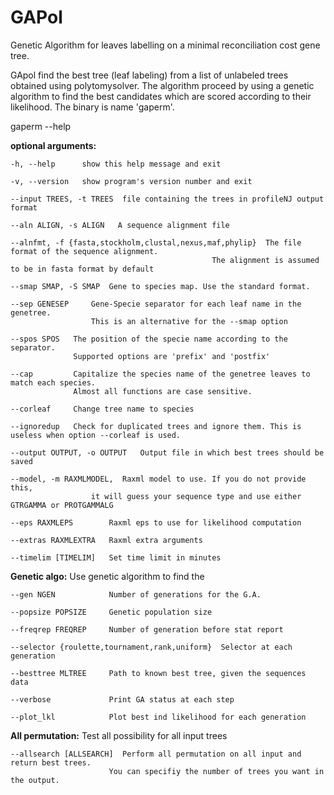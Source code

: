 # GAPol
Genetic Algorithm for leaves labelling on a minimal reconciliation cost  gene tree.

GApol find the best tree (leaf labeling) from a list of unlabeled trees obtained using polytomysolver. The algorithm proceed by using a genetic algorithm to find the best candidates which are scored according to their likelihood. The binary is name 'gaperm'. 

gaperm --help


__optional arguments:__
  
    -h, --help      show this help message and exit
  
    -v, --version   show program's version number and exit
  
    --input TREES, -t TREES  file containing the trees in profileNJ output format
  
    --aln ALIGN, -s ALIGN   A sequence alignment file
  
    --alnfmt, -f {fasta,stockholm,clustal,nexus,maf,phylip}  The file format of the sequence alignment. 
                                                 The alignment is assumed to be in fasta format by default
  
    --smap SMAP, -S SMAP  Gene to species map. Use the standard format.
  
    --sep GENESEP     Gene-Specie separator for each leaf name in the genetree. 
                      This is an alternative for the --smap option
    
    --spos SPOS   The position of the specie name according to the separator. 
                  Supported options are 'prefix' and 'postfix'
    
    --cap         Capitalize the species name of the genetree leaves to  match each species.
                  Almost all functions are case sensitive.
    
    --corleaf     Change tree name to species
    
    --ignoredup   Check for duplicated trees and ignore them. This is useless when option --corleaf is used.
  
    --output OUTPUT, -o OUTPUT   Output file in which best trees should be saved
    
    --model, -m RAXMLMODEL,  Raxml model to use. If you do not provide this, 
                      it will guess your sequence type and use either GTRGAMMA or PROTGAMMALG
                      
    --eps RAXMLEPS        Raxml eps to use for likelihood computation
    
    --extras RAXMLEXTRA   Raxml extra arguments
    
    --timelim [TIMELIM]   Set time limit in minutes

__Genetic algo:__  Use genetic algorithm to find the

    --gen NGEN            Number of generations for the G.A.
  
    --popsize POPSIZE     Genetic population size
    
    --freqrep FREQREP     Number of generation before stat report
    
    --selector {roulette,tournament,rank,uniform}  Selector at each generation
    
    --besttree MLTREE     Path to known best tree, given the sequences data
    
    --verbose             Print GA status at each step
    
    --plot_lkl            Plot best ind likelihood for each generation

__All permutation:__ Test all possibility for all input trees

    --allsearch [ALLSEARCH]  Perform all permutation on all input and return best trees.
                          You can specifiy the number of trees you want in the output.
                          
                          
